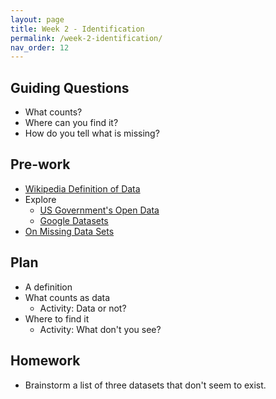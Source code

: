 ```yaml
---
layout: page
title: Week 2 - Identification
permalink: /week-2-identification/
nav_order: 12
---
```


## Guiding Questions

* What counts?
* Where can you find it?
* How do you tell what is missing?

## Pre-work

* [Wikipedia Definition of Data](https://en.wikipedia.org/wiki/Data)
* Explore
    * [US Government's Open Data](https://data.gov/)
    * [Google Datasets](https://datasetsearch.research.google.com/)
* [On Missing Data Sets](https://github.com/MimiOnuoha/missing-datasets)

## Plan
* A definition
* What counts as data
    * Activity: Data or not?
* Where to find it
    * Activity: What don't you see?

## Homework
* Brainstorm a list of three datasets that don't seem to exist.

